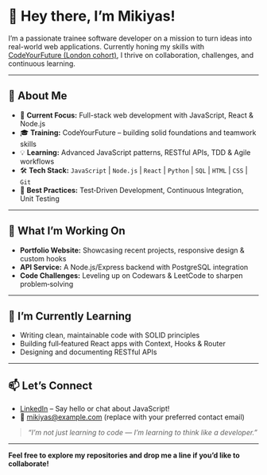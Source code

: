 # 👋 Hey there, I’m Mikiyas!

I’m a passionate trainee software developer on a mission to turn ideas into real-world web applications. Currently honing my skills with [CodeYourFuture (London cohort)](https://codeyourfuture.io/), I thrive on collaboration, challenges, and continuous learning.

---

## 🚀 About Me
- 🔭 **Current Focus:** Full-stack web development with JavaScript, React & Node.js  
- 🎓 **Training:** CodeYourFuture – building solid foundations and teamwork skills  
- 💡 **Learning:** Advanced JavaScript patterns, RESTful APIs, TDD & Agile workflows  
- 🛠️ **Tech Stack:** `JavaScript` | `Node.js` | `React` | `Python` | `SQL` | `HTML` | `CSS` | `Git`  
- 🧪 **Best Practices:** Test‑Driven Development, Continuous Integration, Unit Testing  

---

## 🔭 What I’m Working On
- **Portfolio Website:** Showcasing recent projects, responsive design & custom hooks  
- **API Service:** A Node.js/Express backend with PostgreSQL integration  
- **Code Challenges:** Leveling up on Codewars & LeetCode to sharpen problem‑solving  

---

## 🌱 I’m Currently Learning
- Writing clean, maintainable code with SOLID principles  
- Building full‑featured React apps with Context, Hooks & Router  
- Designing and documenting RESTful APIs  

---

## 📫 Let’s Connect
- [LinkedIn](https://www.linkedin.com/in/mikiyas-stp/) – Say hello or chat about JavaScript!  
- 📧 mikiyas@example.com (replace with your preferred contact email)

> _“I’m not just learning to code — I’m learning to think like a developer.”_

---

**Feel free to explore my repositories and drop me a line if you’d like to collaborate!**

